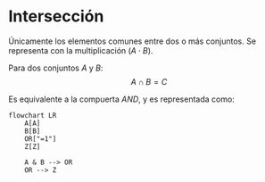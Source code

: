 # Intersección
Únicamente los elementos comunes entre dos o más conjuntos. Se representa con la multiplicación ($A \cdot B$).

Para dos conjuntos $A$ y $B$:
$$
A \cap B = C
$$

Es equivalente a la compuerta *AND*, y es representada como:
```mermaid
flowchart LR
    A[A]
    B[B]
    OR["=1"]
    Z[Z]

    A & B --> OR
    OR --> Z
```